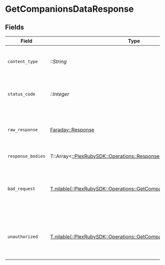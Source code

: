 # GetCompanionsDataResponse


## Fields

| Field                                                                                                                           | Type                                                                                                                            | Required                                                                                                                        | Description                                                                                                                     |
| ------------------------------------------------------------------------------------------------------------------------------- | ------------------------------------------------------------------------------------------------------------------------------- | ------------------------------------------------------------------------------------------------------------------------------- | ------------------------------------------------------------------------------------------------------------------------------- |
| `content_type`                                                                                                                  | *::String*                                                                                                                      | :heavy_check_mark:                                                                                                              | HTTP response content type for this operation                                                                                   |
| `status_code`                                                                                                                   | *::Integer*                                                                                                                     | :heavy_check_mark:                                                                                                              | HTTP response status code for this operation                                                                                    |
| `raw_response`                                                                                                                  | [Faraday::Response](https://www.rubydoc.info/gems/faraday/Faraday/Response)                                                     | :heavy_check_mark:                                                                                                              | Raw HTTP response; suitable for custom response parsing                                                                         |
| `response_bodies`                                                                                                               | T::Array<[::PlexRubySDK::Operations::ResponseBody](../../models/operations/responsebody.md)>                                    | :heavy_minus_sign:                                                                                                              | Companions Data                                                                                                                 |
| `bad_request`                                                                                                                   | [T.nilable(::PlexRubySDK::Operations::GetCompanionsDataBadRequest)](../../models/operations/getcompanionsdatabadrequest.md)     | :heavy_minus_sign:                                                                                                              | Bad Request - A parameter was not specified, or was specified incorrectly.                                                      |
| `unauthorized`                                                                                                                  | [T.nilable(::PlexRubySDK::Operations::GetCompanionsDataUnauthorized)](../../models/operations/getcompanionsdataunauthorized.md) | :heavy_minus_sign:                                                                                                              | Unauthorized - Returned if the X-Plex-Token is missing from the header or query.                                                |